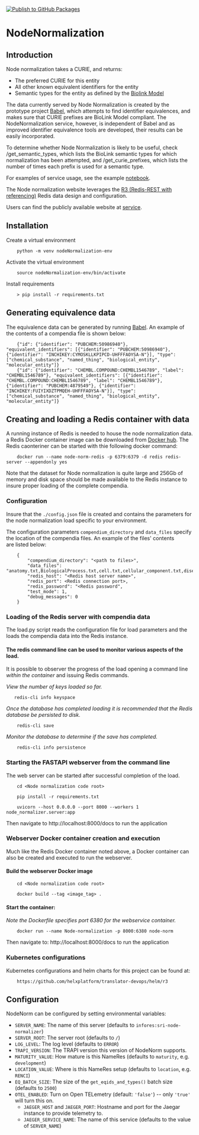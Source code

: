 [![Publish to GitHub Packages](https://github.com/TranslatorSRI/NodeNormalization/actions/workflows/release.yml/badge.svg)](https://github.com/TranslatorSRI/NodeNormalization/actions/workflows/release.yml)

# NodeNormalization

## Introduction

Node normalization takes a CURIE, and returns:

* The preferred CURIE for this entity
* All other known equivalent identifiers for the entity
* Semantic types for the entity as defined by the [Biolink Model](https://biolink.github.io/biolink-model/)

The data currently served by Node Normalization is created by the prototype project
[Babel](https://github.com/TranslatorSRI/Babel), which attempts to find identifier equivalences,
and makes sure that CURIE prefixes are BioLink Model compliant.  The NodeNormalization service, however,
is independent of Babel and as improved identifier equivalence tools are developed, their results
can be easily incorporated.

To determine whether Node Normalization is likely to be useful, check /get_semantic_types, which lists the BioLink
semantic types for which normalization has been attempted, and /get_curie_prefixes,
which lists the number of times each prefix is used for a semantic type.

For examples of service usage, see the example [notebook](documentation/NodeNormalization.ipynb).

The Node normalization website leverages the [R3 (Redis-REST with referencing)](https://github.com/TranslatorSRI/r3) Redis data design and configuration. 

Users can find the publicly available website at [service](https://nodenormalization-sri.renci.org/docs).

## Installation

Create a virtual environment
```
    python -m venv nodeNormalization-env
```
Activate the virtual environment
```
    source nodeNormalization-env/bin/activate
```
Install requirements 
```
    > pip install -r requirements.txt
```
## Generating equivalence data

The equivalence data can be generated by running [Babel](https://github.com/TranslatorSRI/Babel). An example of the contents of a compendia file is shown below:
```
    {"id": {"identifier": "PUBCHEM:50986940"}, "equivalent_identifiers": [{"identifier": "PUBCHEM:50986940"}, {"identifier": "INCHIKEY:CYMOSKLLKPIPCD-UHFFFAOYSA-N"}], "type": ["chemical_substance", "named_thing", "biological_entity", "molecular_entity"]}
    {"id": {"identifier": "CHEMBL.COMPOUND:CHEMBL1546789", "label": "CHEMBL1546789"}, "equivalent_identifiers": [{"identifier": "CHEMBL.COMPOUND:CHEMBL1546789", "label": "CHEMBL1546789"}, {"identifier": "PUBCHEM:4879549"}, {"identifier": "INCHIKEY:FUIYIXDZTPMQEH-UHFFFAOYSA-N"}], "type": ["chemical_substance", "named_thing", "biological_entity", "molecular_entity"]}
```
## Creating and loading a Redis container with data 

A running instance of Redis is needed to house the node normalization data. a Redis Docker container image can be downloaded from [Docker hub](https://hub.docker.com/_/redis). The Redis caonteriner can be started with thie following docker command: 
```
    docker run --name node-norm-redis -p 6379:6379 -d redis redis-server --appendonly yes
```
Note that the dataset for Node normalization is quite large and 256Gb of memory and disk space should be made available to the Redis instance to insure proper loading of the complete compendia.
### Configuration
Insure that the `./config.json` file is created and contains the parameters for the node normalization load specific to your environment. 

The configuration parameters `compendium_directory` and `data_files` specify the location of the compendia files. An example of the files' contents  
are listed below:
```
    {
        "compendium_directory": "<path to files>",
        "data_files": "anatomy.txt,BiologicalProcess.txt,cell.txt,cellular_component.txt,disease.txt,gene_compendium.txt,gene_family_compendium.txt,MolecularActivity.txt,pathways.txt,phenotypes.txt,taxon_compendium.txt",
        "redis_host": "<Redis host server name>",
        "redis_port": <Redis connection port>,
        "redis_password": "<Redis password",
        "test_mode": 1,
        "debug_messages": 0
    }
```
### Loading of the Redis server with compendia data

The load.py script reads the configuration file for load parameters and the loads the compendia data into the Redis instance. 

#### The redis command line can be used to monitor various aspects of the load.

It is possible to observer the progress of the load opening a command line _within the container_ and issuing Redis commands.

_View the number of keys loaded so far._
 ```
    redis-cli info keyspace
```

_Once the database has completed loading it is recommended that the Redis database be persisted to disk._
```
    redis-cli save
```

_Monitor the database to determine if the save has completed._
```
    redis-cli info persistence
```

### Starting the FASTAPI webserver from the command line

The web server can be started after successful completion of the load.

```
    cd <Node normalization code root>

    pip install -r requirements.txt
   
    uvicorn --host 0.0.0.0 --port 8000 --workers 1 node_normalizer.server:app
```

Then navigate to http://localhost:8000/docs to run the application

### Webserver Docker container creation and execution
Much like the Redis Docker container noted above, a Docker container can also be created and executed to run the webserver.

#### Build the webserver Docker image
```
    cd <Node normalization code root>

    docker build --tag <image_tag> .
```

#### Start the container:

_Note the Dockerfile specifies port 6380 for the webservice container._
```
    docker run --name Node-normalization -p 8000:6380 node-norm
```

Then navigate to: http://localhost:8000/docs to run the application

### Kubernetes configurations
Kubernetes configurations and helm charts for this project can be found at: 
```
    https://github.com/helxplatform/translator-devops/helm/r3
```  

## Configuration

NodeNorm can be configured by setting environmental variables:

* `SERVER_NAME`: The name of this server (defaults to `infores:sri-node-normalizer`)
* `SERVER_ROOT`: The server root (defaults to `/`)
* `LOG_LEVEL`: The log level (defaults to `ERROR`)
* `TRAPI_VERSION`: The TRAPI version this version of NodeNorm supports.
* `MATURITY_VALUE`: How mature is this NameRes (defaults to `maturity`, e.g. `development`)
* `LOCATION_VALUE`: Where is this NameRes setup (defaults to `location`, e.g. `RENCI`)
* `EQ_BATCH_SIZE`: The size of the `get_eqids_and_types()` batch size (defaults to `2500`)
* `OTEL_ENABLED`: Turn on Open TELemetry (default: `'false'`) -- only `'true'` will turn this on.
    * `JAEGER_HOST` and `JAEGER_PORT`: Hostname and port for the Jaegar instance to provide telemetry to.
    * `JAEGER_SERVICE_NAME`: The name of this service (defaults to the value of `SERVER_NAME`)

